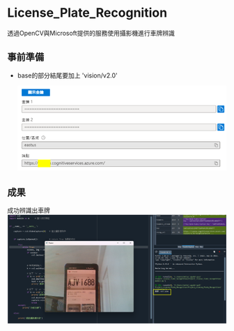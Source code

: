 # License_Plate_Recognition
透過OpenCV與Microsoft提供的服務使用攝影機進行車牌辨識

## 事前準備

- base的部分結尾要加上 'vision/v2.0'
  
  ![image](./images/base_notice.png)
  

## 成果
成功辨識出車牌
  ![image](./images/demo.png)
